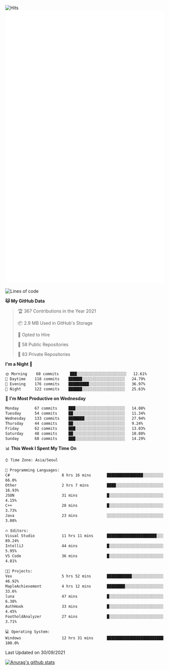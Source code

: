 ![Hits](https://hits.seeyoufarm.com/api/count/incr/badge.svg?url=https%3A%2F%2Fgithub.com%2Fkokose1234&count_bg=%2379C83D&title_bg=%23555555&icon=apple.svg&icon_color=%23E7E7E7&title=hits&edge_flat=false)
<br/>
![Metrics](https://github.com/kokose1234/kokose1234/blob/main/github-metrics.svg)

<!--START_SECTION:waka-->
![Lines of code](https://img.shields.io/badge/From%20Hello%20World%20I%27ve%20Written-11.9%20million%20lines%20of%20code-blue)

**🐱 My GitHub Data** 

> 🏆 367 Contributions in the Year 2021
 > 
> 📦 2.9 MB Used in GitHub's Storage 
 > 
> 💼 Opted to Hire
 > 
> 📜 58 Public Repositories 
 > 
> 🔑 83 Private Repositories  
 > 
**I'm a Night 🦉** 

```text
🌞 Morning    60 commits     ███░░░░░░░░░░░░░░░░░░░░░░   12.61% 
🌆 Daytime    118 commits    ██████░░░░░░░░░░░░░░░░░░░   24.79% 
🌃 Evening    176 commits    █████████░░░░░░░░░░░░░░░░   36.97% 
🌙 Night      122 commits    ██████░░░░░░░░░░░░░░░░░░░   25.63%

```
📅 **I'm Most Productive on Wednesday** 

```text
Monday       67 commits     ███░░░░░░░░░░░░░░░░░░░░░░   14.08% 
Tuesday      54 commits     ██░░░░░░░░░░░░░░░░░░░░░░░   11.34% 
Wednesday    133 commits    ███████░░░░░░░░░░░░░░░░░░   27.94% 
Thursday     44 commits     ██░░░░░░░░░░░░░░░░░░░░░░░   9.24% 
Friday       62 commits     ███░░░░░░░░░░░░░░░░░░░░░░   13.03% 
Saturday     48 commits     ██░░░░░░░░░░░░░░░░░░░░░░░   10.08% 
Sunday       68 commits     ███░░░░░░░░░░░░░░░░░░░░░░   14.29%

```


📊 **This Week I Spent My Time On** 

```text
⌚︎ Time Zone: Asia/Seoul

💬 Programming Languages: 
C#                       8 hrs 16 mins       ████████████████░░░░░░░░░   66.0% 
Other                    2 hrs 7 mins        ████░░░░░░░░░░░░░░░░░░░░░   16.93% 
JSON                     31 mins             █░░░░░░░░░░░░░░░░░░░░░░░░   4.15% 
C++                      28 mins             █░░░░░░░░░░░░░░░░░░░░░░░░   3.73% 
Java                     23 mins             ░░░░░░░░░░░░░░░░░░░░░░░░░   3.08%

🔥 Editors: 
Visual Studio            11 hrs 11 mins      ██████████████████████░░░   89.24% 
IntelliJ                 44 mins             █░░░░░░░░░░░░░░░░░░░░░░░░   5.95% 
VS Code                  36 mins             █░░░░░░░░░░░░░░░░░░░░░░░░   4.81%

🐱‍💻 Projects: 
Vex                      5 hrs 52 mins       ███████████░░░░░░░░░░░░░░   46.92% 
MapleAchievement         4 hrs 12 mins       ████████░░░░░░░░░░░░░░░░░   33.6% 
luna                     47 mins             █░░░░░░░░░░░░░░░░░░░░░░░░   6.38% 
AuthHook                 33 mins             █░░░░░░░░░░░░░░░░░░░░░░░░   4.45% 
FootholdAnalyzer         27 mins             █░░░░░░░░░░░░░░░░░░░░░░░░   3.71%

💻 Operating System: 
Windows                  12 hrs 31 mins      █████████████████████████   100.0%

```


 Last Updated on 30/09/2021
<!--END_SECTION:waka-->

[![Anurag's github stats](https://github-readme-stats.vercel.app/api?username=kokose1234&theme=dracula)](https://github.com/anuraghazra/github-readme-stats)



	
